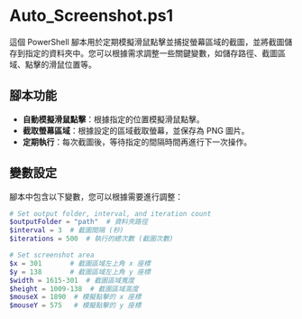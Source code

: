 # Auto_Screenshot.ps1

這個 PowerShell 腳本用於定期模擬滑鼠點擊並捕捉螢幕區域的截圖，並將截圖儲存到指定的資料夾中。您可以根據需求調整一些關鍵變數，如儲存路徑、截圖區域、點擊的滑鼠位置等。

## 腳本功能

- **自動模擬滑鼠點擊**：根據指定的位置模擬滑鼠點擊。
- **截取螢幕區域**：根據設定的區域截取螢幕，並保存為 PNG 圖片。
- **定期執行**：每次截圖後，等待指定的間隔時間再進行下一次操作。

## 變數設定

腳本中包含以下變數，您可以根據需要進行調整：

```powershell
# Set output folder, interval, and iteration count
$outputFolder = "path"  # 資料夾路徑
$interval = 3  # 截圖間隔 (秒)
$iterations = 500  # 執行的總次數 (截圖次數)

# Set screenshot area
$x = 301       # 截圖區域左上角 x 座標
$y = 138       # 截圖區域左上角 y 座標
$width = 1615-301  # 截圖區域寬度
$height = 1009-138  # 截圖區域高度
$mouseX = 1890  # 模擬點擊的 x 座標
$mouseY = 575   # 模擬點擊的 y 座標

